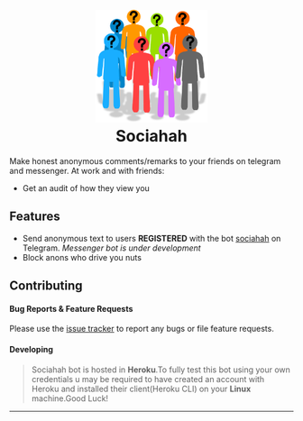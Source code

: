 
<h1 align="center">
  <br>
  <a href=""><img src="docs/bot_pic.png" alt="Markdownify" width="200"></a>
  <br>
 	Sociahah
  <br>
</h1>

Make honest anonymous comments/remarks to your friends on telegram and messenger.
At work and with friends:

- Get an audit of how they view you 

## Features
- Send anonymous text to users **REGISTERED** with the bot [sociahah](https://t.me/sociahah_bot) on Telegram. *Messenger bot is under development*
- Block anons who drive you nuts


## Contributing

#### Bug Reports & Feature Requests

Please use the [issue tracker](https://github.com/karan/joe/issues) to report any bugs or file feature requests.

#### Developing
>Sociahah bot is hosted in **Heroku**.To fully test this bot using your own credentials u may be required to have  created an account with Heroku and installed  their client(Heroku CLI) on your **Linux** machine.Good Luck!

---
